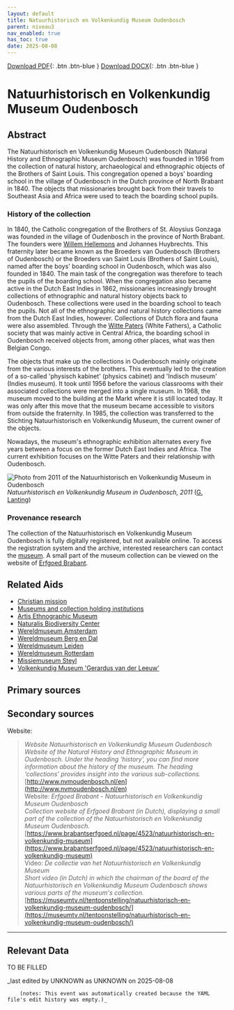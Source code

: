 ```yaml
---
layout: default
title: Natuurhistorisch en Volkenkundig Museum Oudenbosch
parent: niveau3
nav_enabled: true
has_toc: true
date: 2025-08-08
--- 
```



[Download PDF](https://raw.githubusercontent.com/colonial-heritage/research-guides-dev/refs/heads/main/EXPORTS/PDF/niveau3/English/MOudenbosch.pdf){: .btn .btn-blue }     [Download DOCX](https://raw.githubusercontent.com/colonial-heritage/research-guides-dev/refs/heads/main/EXPORTS/DOCX/niveau3/English/MOudenbosch.docx){: .btn .btn-blue }


# Natuurhistorisch en Volkenkundig Museum Oudenbosch


## Abstract

The Natuurhistorisch en Volkenkundig Museum Oudenbosch (Natural History and Ethnographic Museum Oudenbosch) was founded in 1956 from the collection of natural history, archaeological and ethnographic objects of the Brothers of Saint Louis. This congregation opened a boys' boarding school in the village of Oudenbosch in the Dutch province of North Brabant in 1840. The objects that missionaries brought back from their travels to Southeast Asia and Africa were used to teach the boarding school pupils.

### History of the collection

In 1840, the Catholic congregation of the Brothers of St. Aloysius Gonzaga was founded in the village of Oudenbosch in the province of North Brabant. The founders were [Willem Hellemons](http://www.wikidata.org/entity/Q2337729) and Johannes Huybrechts. This fraternity later became known as the Broeders van Oudenbosch (Brothers of Oudenbosch) or the Broeders van Saint Louis (Brothers of Saint Louis), named after the boys' boarding school in Oudenbosch, which was also founded in 1840. The main task of the congregation was therefore to teach the pupils of the boarding school. When the congregation also became active in the Dutch East Indies in 1862, missionaries increasingly brought collections of ethnographic and natural history objects back to Oudenbosch. These collections were used in the boarding school to teach the pupils. Not all of the ethnographic and natural history collections came from the Dutch East Indies, however. Collections of Dutch flora and fauna were also assembled. Through the [Witte Paters](http://www.wikidata.org/entity/Q278165) (White Fathers), a Catholic society that was mainly active in Central Africa, the boarding school in Oudenbosch received objects from, among other places, what was then Belgian Congo. 

The objects that make up the collections in Oudenbosch mainly originate from the various interests of the brothers. This eventually led to the creation of a so-called 'physisch kabinet' (physics cabinet) and 'Indisch museum' (Indies museum). It took until 1956 before the various classrooms with their associated collections were merged into a single museum. In 1968, the museum moved to the building at the Markt where it is still located today. It was only after this move that the museum became accessible to visitors from outside the fraternity. In 1985, the collection was transferred to the Stichting Natuurhistorisch en Volkenkundig Museum, the current owner of the objects.

Nowadays, the museum's ethnographic exhibition alternates every five years between a focus on the former Dutch East Indies and Africa. The current exhibition focuses on the Witte Paters and their relationship with Oudenbosch.

![Photo from 2011 of the Natuurhistorisch en Volkenkundig Museum in Oudenbosch](https://upload.wikimedia.org/wikipedia/commons/0/03/Oudenbosch_P1070223.JPG)
_Natuurhistorisch en Volkenkundig Museum in Oudenbosch, 2011_ ([G. Lanting](https://commons.wikimedia.org/wiki/File:Oudenbosch_P1070223.JPG))

### Provenance research

The collection of the Natuurhistorisch en Volkenkundig Museum Oudenbosch is fully digitally registered, but not available online. To access the registration system and the archive, interested researchers can contact the [museum](http://www.nvmoudenbosch.nl/en/museum/contact). A small part of the museum collection can be viewed on the website of [Erfgoed Brabant](https://www.brabantserfgoed.nl/page/4523/natuurhistorisch-en-volkenkundig-museum).


## Related Aids

 - [Christian mission](niveau2/English/ChristianMission_20240417.yml)  
 - [Museums and collection holding institutions](niveau2/English/Museum_20250113.yml)  
 - [Artis Ethnographic Museum](niveau3/English/EMArtis_20240712.yml)  
 - [Naturalis Biodiversity Center](niveau3/English/Naturalis_20270710.yml)  
 - [Wereldmuseum Amsterdam](niveau3/English/WMAmsterdam_20240809.yml)  
 - [Wereldmuseum Berg en Dal](niveau3/English/WMBergEnDal_20241001.yml)  
 - [Wereldmuseum Leiden](niveau3/English/WMLeiden_20240508.yml)  
 - [Wereldmuseum Rotterdam](niveau3/English/WMRotterdam_2040822.yml)  
 - [Missiemuseum Steyl](niveau3/English/MissiemuseumSteyl_20241021.yml)  
 - [Volkenkundig Museum 'Gerardus van der Leeuw'](niveau3/English/GerardusLeeuw_20250602.yml)  

## Primary sources

## Secondary sources

Website:
  > *Website Natuurhistorisch en Volkenkundig Museum Oudenbosch*  
> _Website of the Natural History and Ethnographic Museum in Oudenbosch. Under the heading ‘history’, you can find more information about the history of the museum. The heading ‘collections’ provides insight into the various sub-collections._  
> [http://www.nvmoudenbosch.nl/en](http://www.nvmoudenbosch.nl/en)  
Website:
  > *Erfgoed Brabant - Natuurhistorisch en Volkenkundig Museum Oudenbosch*  
> _Collection website of Erfgoed Brabant (in Dutch), displaying a small part of the collection of the Natuurhistorisch en Volkenkundig Museum Oudenbosch._  
> [https://www.brabantserfgoed.nl/page/4523/natuurhistorisch-en-volkenkundig-museum](https://www.brabantserfgoed.nl/page/4523/natuurhistorisch-en-volkenkundig-museum)  
Video:
  > *De collectie van het Natuurhistorisch en Volkenkundig Museum*  
> _Short video (in Dutch) in which the chairman of the board of the Natuurhistorisch en Volkenkundig Museum Oudenbosch shows various parts of the museum's collection._  
> [https://museumtv.nl/tentoonstelling/natuurhistorisch-en-volkenkundig-museum-oudenbosch/](https://museumtv.nl/tentoonstelling/natuurhistorisch-en-volkenkundig-museum-oudenbosch/)  


---
## Relevant Data 
TO BE FILLED

_last edited by UNKNOWN as UNKNOWN on 2025-08-08
        
        (notes: This event was automatically created because the YAML file's edit history was empty.)_
        